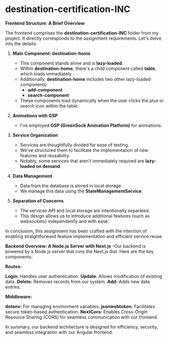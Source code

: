 # destination-certification-INC


**Frontend Structure: A Brief Overview**

The frontend comprises the **destination-certification-INC** folder from my project. It directly corresponds to the assignment requirements. Let's delve into the details:

1. **Main Component: destination-home**
   - This component stands alone and is **lazy-loaded**.
   - Within **destination-home**, there's a child component called **table**, which loads immediately.
   - Additionally, **destination-home** includes two other lazy-loaded components:
     - **add-component**
     - **search-component**
   - These components load dynamically when the user clicks the plus or search icon within the table.

2. **Animations with GSP**
   - I've employed **GSP (GreenSock Animation Platform)** for animations.

3. **Service Organization**
   - Services are thoughtfully divided for ease of testing.
   - We've structured them to facilitate the implementation of new features and reusability.
   - Notably, some services that aren't immediately required are **lazy-loaded on demand**.

4. **Data Management**
   - Data from the database is stored in local storage.
   - We manage this data using the **StateManagementService**.

5. **Separation of Concerns**
   - The services API and local storage are intentionally separated.
   - This design allows us to introduce additional features (such as websockets) independently and with ease.

In conclusion, this assignment has been crafted with the intention of enabling straightforward feature implementation and efficient service reuse. 


**Backend Overview: A Node.js Server with Next.js**
  -Our backend is powered by a Node.js server that runs the Next.js dist. Here are the key components:

**Routes:**

**Login:** Handles user authentication.
**Update**: Allows modification of existing data.
**Delete:** Removes records from our system.
**Add:** Adds new data entries.

**Middleware:**

**dotenv:** For managing environment variables.
**jsonwebtoken:** Facilitates secure token-based authentication.
**NextCors:** Enables Cross-Origin Resource Sharing (CORS) for seamless communication with our frontend.

In summary, our backend architecture is designed for efficiency, security, and seamless integration with our Angular frontend.

